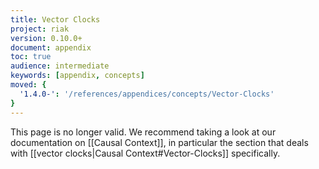 ```yaml
---
title: Vector Clocks
project: riak
version: 0.10.0+
document: appendix
toc: true
audience: intermediate
keywords: [appendix, concepts]
moved: {
  '1.4.0-': '/references/appendices/concepts/Vector-Clocks'
}
---
```


This page is no longer valid. We recommend taking a look at our
documentation on [[Causal Context]], in particular the section that
deals with [[vector clocks|Causal Context#Vector-Clocks]] specifically.
